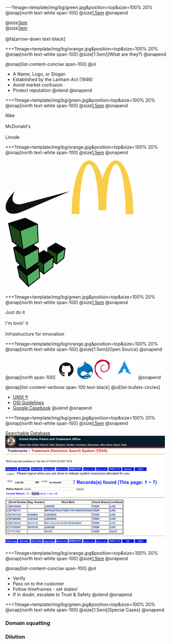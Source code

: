 ---?image=template/img/bg/green.jpg&position=top&size=100% 20%
@snap[north text-white span-100]
@size[1.5em](TRADEMARKS)
@snapend

@size[3em](&reg;)
<br>
@size[3em](&trade;)
<br><br>
@fa[arrow-down text-black]

+++?image=template/img/bg/orange.jpg&position=top&size=100% 20%
@snap[north text-white span-100]
@size[1.5em](What are they?)
@snapend

@snap[list-content-concise span-100]
@ol
- A Name, Logo, or Slogan
- Established by the Lanham Act (1946)
- Avoid market confusion
- Protect reputation
@olend
@snapend

+++?image=template/img/bg/green.jpg&position=top&size=100% 20%
@snap[north text-white span-100]
@size[1.5em](Names)
@snapend

Nike
<br><br>
McDonald's
<br><br>
Linode

+++?image=template/img/bg/orange.jpg&position=top&size=100% 20%
@snap[north text-white span-100]
@size[1.5em](Logos)
@snapend

<img src="template/img/nike.png" alt="drawing" width="200"/>
<img src="template/img/mcdonalds.png" alt="drawing" width="200"/>
<img src="template/img/linode.png" alt="drawing" width="200"/>

+++?image=template/img/bg/green.jpg&position=top&size=100% 20%
@snap[north text-white span-100]
@size[1.5em](Slogans)
@snapend

Just do it
<br><br>
I'm lovin' it
<br><br>
Infrastructure for innovation

+++?image=template/img/bg/orange.jpg&position=top&size=100% 20%
@snap[north text-white span-100]
@size[1.5em](Open Source)
@snapend

@snap[north span-100]
<img src="template/img/github.png" alt="drawing" width="60"/>
<img src="template/img/drupal.png" alt="drawing" width="50"/>
<img src="template/img/debian.png" alt="drawing" width="50"/>
<img src="template/img/arch.png" alt="drawing" width="80"/>
@snapend

@snap[list-content-verbose span-100 text-black]
@ul[list-bullets-circles]
- [UNIX &reg;](http://www.unix.org/trademark.html)
- [OSI Guidelines](https://opensource.org/trademark-guidelines)
- [Google Casebook](https://opensource.google.com/docs/casebook/trademarks/)
@ulend
@snapend

+++?image=template/img/bg/green.jpg&position=top&size=100% 20%
@snap[north text-white span-100]
@size[1.5em](USPTO)
@snapend

[Searchable Database](https://www.uspto.gov/trademarks-application-process/search-trademark-database)
<br>
<img src="template/img/tmsearch.png" alt="drawing" width="500"/>

+++?image=template/img/bg/orange.jpg&position=top&size=100% 20%
@snap[north text-white span-100]
@size[1.5em](Abuse)
@snapend

@snap[list-content-concise span-100]
@ol
- Verify
- Pass on to the customer
- Follow timeframes - set stales!
- If in doubt, escalate to Trust & Safety
@olend
@snapend

+++?image=template/img/bg/green.jpg&position=top&size=100% 20%
@snap[north text-white span-100]
@size[1.5em](Special Cases)
@snapend

### Domain squatting
### Dilution
